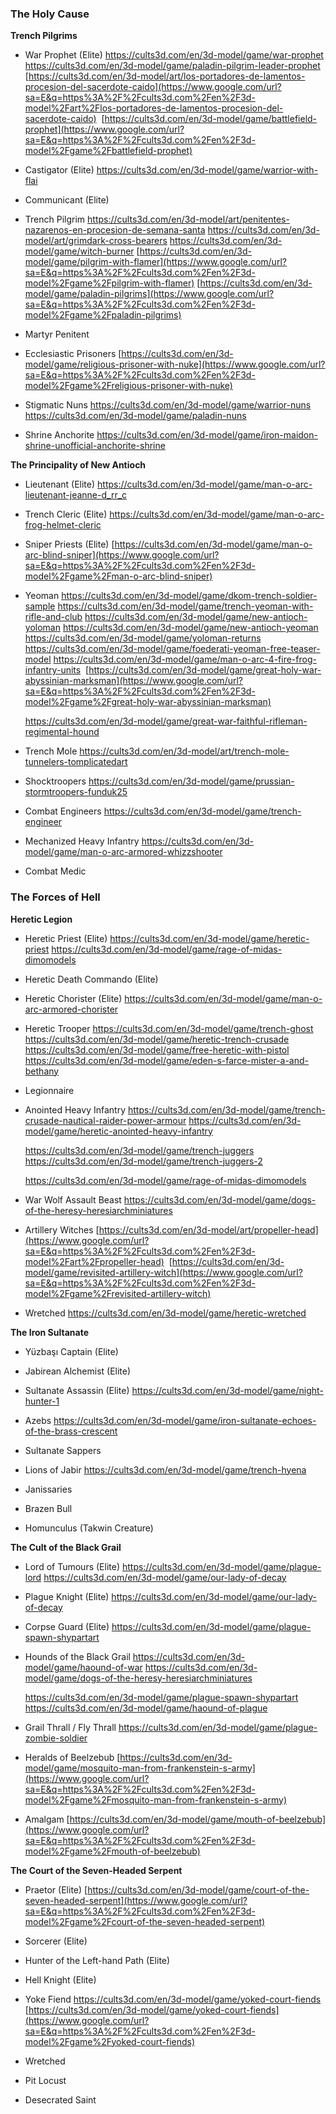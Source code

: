 ### **The Holy Cause**

**Trench Pilgrims**

- War Prophet (Elite)
    https://cults3d.com/en/3d-model/game/war-prophet
    https://cults3d.com/en/3d-model/game/paladin-pilgrim-leader-prophet
    [https://cults3d.com/en/3d-model/art/los-portadores-de-lamentos-procesion-del-sacerdote-caido](https://www.google.com/url?sa=E&q=https%3A%2F%2Fcults3d.com%2Fen%2F3d-model%2Fart%2Flos-portadores-de-lamentos-procesion-del-sacerdote-caido)
     [https://cults3d.com/en/3d-model/game/battlefield-prophet](https://www.google.com/url?sa=E&q=https%3A%2F%2Fcults3d.com%2Fen%2F3d-model%2Fgame%2Fbattlefield-prophet)
- Castigator (Elite)
    https://cults3d.com/en/3d-model/game/warrior-with-flai
- Communicant (Elite)
    
- Trench Pilgrim
    https://cults3d.com/en/3d-model/art/penitentes-nazarenos-en-procesion-de-semana-santa
    https://cults3d.com/en/3d-model/art/grimdark-cross-bearers
    https://cults3d.com/en/3d-model/game/witch-burner
    [https://cults3d.com/en/3d-model/game/pilgrim-with-flamer](https://www.google.com/url?sa=E&q=https%3A%2F%2Fcults3d.com%2Fen%2F3d-model%2Fgame%2Fpilgrim-with-flamer)
    [https://cults3d.com/en/3d-model/game/paladin-pilgrims](https://www.google.com/url?sa=E&q=https%3A%2F%2Fcults3d.com%2Fen%2F3d-model%2Fgame%2Fpaladin-pilgrims)
- Martyr Penitent
    
- Ecclesiastic Prisoners
    [https://cults3d.com/en/3d-model/game/religious-prisoner-with-nuke](https://www.google.com/url?sa=E&q=https%3A%2F%2Fcults3d.com%2Fen%2F3d-model%2Fgame%2Freligious-prisoner-with-nuke)
- Stigmatic Nuns
    https://cults3d.com/en/3d-model/game/warrior-nuns
    https://cults3d.com/en/3d-model/game/paladin-nuns
- Shrine Anchorite
    https://cults3d.com/en/3d-model/game/iron-maidon-shrine-unofficial-anchorite-shrine

**The Principality of New Antioch**

- Lieutenant (Elite)
    https://cults3d.com/en/3d-model/game/man-o-arc-lieutenant-jeanne-d_rr_c
- Trench Cleric (Elite)
    https://cults3d.com/en/3d-model/game/man-o-arc-frog-helmet-cleric
- Sniper Priests (Elite)
    [https://cults3d.com/en/3d-model/game/man-o-arc-blind-sniper](https://www.google.com/url?sa=E&q=https%3A%2F%2Fcults3d.com%2Fen%2F3d-model%2Fgame%2Fman-o-arc-blind-sniper)
- Yeoman
    https://cults3d.com/en/3d-model/game/dkom-trench-soldier-sample
    https://cults3d.com/en/3d-model/game/trench-yeoman-with-rifle-and-club
    https://cults3d.com/en/3d-model/game/new-antioch-yoloman
    https://cults3d.com/en/3d-model/game/new-antioch-yeoman
    https://cults3d.com/en/3d-model/game/yoloman-returns
    https://cults3d.com/en/3d-model/game/foederati-yeoman-free-teaser-model
    https://cults3d.com/en/3d-model/game/man-o-arc-4-fire-frog-infantry-units
     [https://cults3d.com/en/3d-model/game/great-holy-war-abyssinian-marksman](https://www.google.com/url?sa=E&q=https%3A%2F%2Fcults3d.com%2Fen%2F3d-model%2Fgame%2Fgreat-holy-war-abyssinian-marksman)
    
    https://cults3d.com/en/3d-model/game/great-war-faithful-rifleman-regimental-hound
- Trench Mole
    https://cults3d.com/en/3d-model/art/trench-mole-tunnelers-tomplicatedart
- Shocktroopers
    https://cults3d.com/en/3d-model/game/prussian-stormtroopers-funduk25
- Combat Engineers
    https://cults3d.com/en/3d-model/game/trench-engineer
- Mechanized Heavy Infantry
    https://cults3d.com/en/3d-model/game/man-o-arc-armored-whizzshooter
- Combat Medic
    

### **The Forces of Hell**

**Heretic Legion**

- Heretic Priest (Elite)
    https://cults3d.com/en/3d-model/game/heretic-priest
    https://cults3d.com/en/3d-model/game/rage-of-midas-dimomodels
- Heretic Death Commando (Elite)
    
- Heretic Chorister (Elite)
    https://cults3d.com/en/3d-model/game/man-o-arc-armored-chorister
- Heretic Trooper
    https://cults3d.com/en/3d-model/game/trench-ghost
    https://cults3d.com/en/3d-model/game/heretic-trench-crusade
    https://cults3d.com/en/3d-model/game/free-heretic-with-pistol
    https://cults3d.com/en/3d-model/game/eden-s-farce-mister-a-and-bethany
- Legionnaire
    
- Anointed Heavy Infantry
    https://cults3d.com/en/3d-model/game/trench-crusade-nautical-raider-power-armour
    https://cults3d.com/en/3d-model/game/heretic-anointed-heavy-infantry
    
    https://cults3d.com/en/3d-model/game/trench-juggers
    https://cults3d.com/en/3d-model/game/trench-juggers-2
    
    https://cults3d.com/en/3d-model/game/rage-of-midas-dimomodels
- War Wolf Assault Beast
    https://cults3d.com/en/3d-model/game/dogs-of-the-heresy-heresiarchminiatures
- Artillery Witches
    [https://cults3d.com/en/3d-model/art/propeller-head](https://www.google.com/url?sa=E&q=https%3A%2F%2Fcults3d.com%2Fen%2F3d-model%2Fart%2Fpropeller-head)
     [https://cults3d.com/en/3d-model/game/revisited-artillery-witch](https://www.google.com/url?sa=E&q=https%3A%2F%2Fcults3d.com%2Fen%2F3d-model%2Fgame%2Frevisited-artillery-witch)
- Wretched
    https://cults3d.com/en/3d-model/game/heretic-wretched

**The Iron Sultanate**

- Yüzbaşı Captain (Elite)
    
- Jabirean Alchemist (Elite)
    
- Sultanate Assassin (Elite)
    https://cults3d.com/en/3d-model/game/night-hunter-1
- Azebs
    https://cults3d.com/en/3d-model/game/iron-sultanate-echoes-of-the-brass-crescent
- Sultanate Sappers
    
- Lions of Jabir
    https://cults3d.com/en/3d-model/game/trench-hyena
- Janissaries
    
- Brazen Bull
    
- Homunculus (Takwin Creature)
    

**The Cult of the Black Grail**

- Lord of Tumours (Elite)
    https://cults3d.com/en/3d-model/game/plague-lord
    https://cults3d.com/en/3d-model/game/our-lady-of-decay
- Plague Knight (Elite)
    https://cults3d.com/en/3d-model/game/our-lady-of-decay
- Corpse Guard (Elite)
    https://cults3d.com/en/3d-model/game/plague-spawn-shypartart
- Hounds of the Black Grail
    https://cults3d.com/en/3d-model/game/haound-of-war
    https://cults3d.com/en/3d-model/game/dogs-of-the-heresy-heresiarchminiatures
    
    https://cults3d.com/en/3d-model/game/plague-spawn-shypartart
    https://cults3d.com/en/3d-model/game/haound-of-plague
- Grail Thrall / Fly Thrall
    https://cults3d.com/en/3d-model/game/plague-zombie-soldier
- Heralds of Beelzebub
    [https://cults3d.com/en/3d-model/game/mosquito-man-from-frankenstein-s-army](https://www.google.com/url?sa=E&q=https%3A%2F%2Fcults3d.com%2Fen%2F3d-model%2Fgame%2Fmosquito-man-from-frankenstein-s-army)
- Amalgam
    [https://cults3d.com/en/3d-model/game/mouth-of-beelzebub](https://www.google.com/url?sa=E&q=https%3A%2F%2Fcults3d.com%2Fen%2F3d-model%2Fgame%2Fmouth-of-beelzebub)

**The Court of the Seven-Headed Serpent**

- Praetor (Elite)
    [https://cults3d.com/en/3d-model/game/court-of-the-seven-headed-serpent](https://www.google.com/url?sa=E&q=https%3A%2F%2Fcults3d.com%2Fen%2F3d-model%2Fgame%2Fcourt-of-the-seven-headed-serpent)
- Sorcerer (Elite)
    
- Hunter of the Left-hand Path (Elite)
    
- Hell Knight (Elite)
    
- Yoke Fiend
    https://cults3d.com/en/3d-model/game/yoked-court-fiends
    [https://cults3d.com/en/3d-model/game/yoked-court-fiends](https://www.google.com/url?sa=E&q=https%3A%2F%2Fcults3d.com%2Fen%2F3d-model%2Fgame%2Fyoked-court-fiends)
- Wretched
    
- Pit Locust
    
- Desecrated Saint